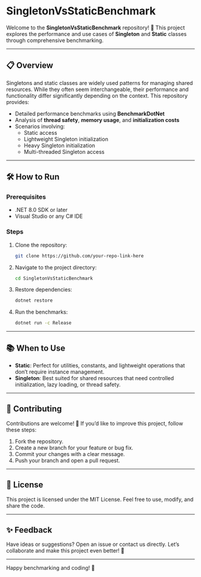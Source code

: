 # SingletonVsStaticBenchmark

Welcome to the **SingletonVsStaticBenchmark** repository! 🚀 This project explores the performance and use cases of **Singleton** and **Static** classes through comprehensive benchmarking.

---

## 📋 Overview

Singletons and static classes are widely used patterns for managing shared resources. While they often seem interchangeable, their performance and functionality differ significantly depending on the context. This repository provides:

- Detailed performance benchmarks using **BenchmarkDotNet**
- Analysis of **thread safety**, **memory usage**, and **initialization costs**
- Scenarios involving:
  - Static access
  - Lightweight Singleton initialization
  - Heavy Singleton initialization
  - Multi-threaded Singleton access

---

## 🛠️ How to Run

### Prerequisites

- .NET 8.0 SDK or later
- Visual Studio or any C# IDE

### Steps

1. Clone the repository:
   ```bash
   git clone https://github.com/your-repo-link-here
   ```

2. Navigate to the project directory:
   ```bash
   cd SingletonVsStaticBenchmark
   ```

3. Restore dependencies:
   ```bash
   dotnet restore
   ```

4. Run the benchmarks:
   ```bash
   dotnet run -c Release
   ```

---

## 📚 When to Use

- **Static**: Perfect for utilities, constants, and lightweight operations that don’t require instance management.
- **Singleton**: Best suited for shared resources that need controlled initialization, lazy loading, or thread safety.

---

## 🤝 Contributing

Contributions are welcome! 🎉 If you’d like to improve this project, follow these steps:

1. Fork the repository.
2. Create a new branch for your feature or bug fix.
3. Commit your changes with a clear message.
4. Push your branch and open a pull request.

---

## 📄 License

This project is licensed under the MIT License. Feel free to use, modify, and share the code.

---

## ✨ Feedback

Have ideas or suggestions? Open an issue or contact us directly. Let’s collaborate and make this project even better! 🌟

---

Happy benchmarking and coding! 🚀
